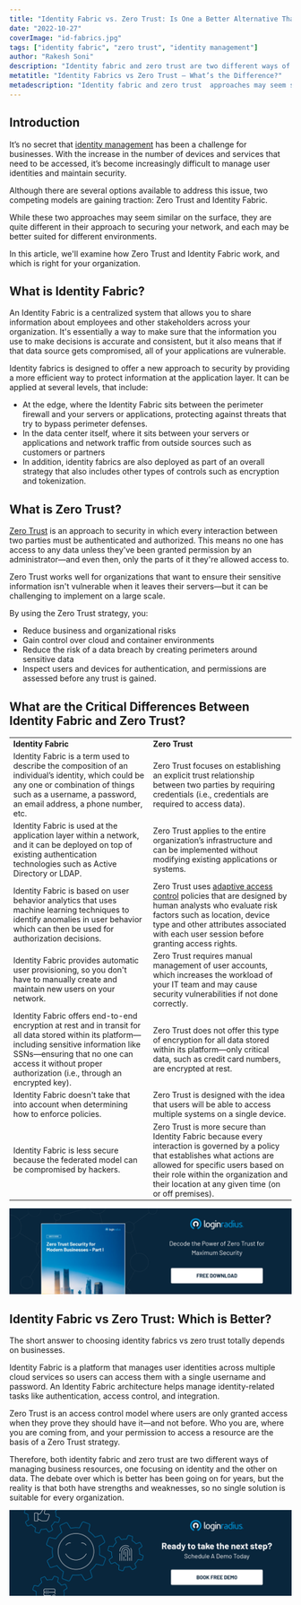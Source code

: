 ```yaml
---
title: "Identity Fabric vs. Zero Trust: Is One a Better Alternative Than The Other?"
date: "2022-10-27"
coverImage: "id-fabrics.jpg"
tags: ["identity fabric", "zero trust", "identity management"]
author: "Rakesh Soni"
description: "Identity fabric and zero trust are two different ways of managing business resources, one focusing on identity and the other on data. This blog will help you understand the difference between the two approaches and their benefits for your organization's security strategy."
metatitle: "Identity Fabrics vs Zero Trust – What’s the Difference?"
metadescription: "Identity fabric and zero trust  approaches may seem similar on the surface. In this article, we'll examine how both work, and which is right for your organization."
---
```


## Introduction

It’s no secret that [identity management](https://www.loginradius.com/blog/identity/identity-management-in-cloud-computing/) has been a challenge for businesses. With the increase in the number of devices and services that need to be accessed, it’s become increasingly difficult to manage user identities and maintain security.

Although there are several options available to address this issue, two competing models are gaining traction: Zero Trust and Identity Fabric.

While these two approaches may seem similar on the surface, they are quite different in their approach to securing your network, and each may be better suited for different environments.

In this article, we'll examine how Zero Trust and Identity Fabric work, and which is right for your organization.


## What is Identity Fabric? 

An Identity Fabric is a centralized system that allows you to share information about employees and other stakeholders across your organization. It's essentially a way to make sure that the information you use to make decisions is accurate and consistent, but it also means that if that data source gets compromised, all of your applications are vulnerable.

Identity fabrics is designed to offer a new approach to security by providing a more efficient way to protect information at the application layer. It can be applied at several levels, that include:



* At the edge, where the Identity Fabric sits between the perimeter firewall and your servers or applications, protecting against threats that try to bypass perimeter defenses.
* In the data center itself, where it sits between your servers or applications and network traffic from outside sources such as customers or partners
* In addition, identity fabrics are also deployed as part of an overall strategy that also includes other types of controls such as encryption and tokenization.


## What is Zero Trust? 

[Zero Trust](https://www.loginradius.com/blog/identity/beginners-guide-zero-trust-security/) is an approach to security in which every interaction between two parties must be authenticated and authorized. This means no one has access to any data unless they've been granted permission by an administrator—and even then, only the parts of it they're allowed access to. 

Zero Trust works well for organizations that want to ensure their sensitive information isn't vulnerable when it leaves their servers—but it can be challenging to implement on a large scale.

By using the Zero Trust strategy, you:

* Reduce business and organizational risks
* Gain control over cloud and container environments
* Reduce the risk of a data breach by creating perimeters around sensitive data
* Inspect users and devices for authentication, and permissions are assessed before any trust is gained.


## What are the Critical Differences Between Identity Fabric and Zero Trust?


<table>
  <tr>
   <td><strong>Identity Fabric</strong>
   </td>
   <td><strong>Zero Trust</strong>
   </td>
  </tr>
  <tr>
   <td>Identity Fabric is a term used to describe the composition of an individual’s identity, which could be any one or combination of things such as a username, a password, an email address, a phone number, etc.
   </td>
   <td>Zero Trust focuses on establishing an explicit trust relationship between two parties by requiring credentials (i.e., credentials are required to access data).
   </td>
  </tr>
  <tr>
   <td>Identity Fabric is used at the application layer within a network, and it can be deployed on top of existing authentication technologies such as Active Directory or LDAP.
   </td>
   <td>Zero Trust applies to the entire organization’s infrastructure and can be implemented without modifying existing applications or systems.
   </td>
  </tr>
  <tr>
   <td>Identity Fabric is based on user behavior analytics that uses machine learning techniques to identify anomalies in user behavior which can then be used for authorization decisions.
   </td>
   <td>Zero Trust uses <a href="https://www.loginradius.com/blog/identity/adaptive-authentication/">adaptive access control</a> policies that are designed by human analysts who evaluate risk factors such as location, device type and other attributes associated with each user session before granting access rights.
   </td>
  </tr>
  <tr>
   <td>Identity Fabric provides automatic user provisioning, so you don't have to manually create and maintain new users on your network.
   </td>
   <td>Zero Trust requires manual management of user accounts, which increases the workload of your IT team and may cause security vulnerabilities if not done correctly.
   </td>
  </tr>
  <tr>
   <td>Identity Fabric offers end-to-end encryption at rest and in transit for all data stored within its platform—including sensitive information like SSNs—ensuring that no one can access it without proper authorization (i.e., through an encrypted key).
   </td>
   <td>Zero Trust does not offer this type of encryption for all data stored within its platform—only critical data, such as credit card numbers, are encrypted at rest.
   </td>
  </tr>
  <tr>
   <td>Identity Fabric doesn't take that into account when determining how to enforce policies.
   </td>
   <td>Zero Trust is designed with the idea that users will be able to access multiple systems on a single device.
   </td>
  </tr>
  <tr>
   <td>Identity Fabric is less secure because the federated model can be compromised by hackers.
   </td>
   <td>Zero Trust is more secure than Identity Fabric because every interaction is governed by a policy that establishes what actions are allowed for specific users based on their role within the organization and their location at any given time (on or off premises).
   </td>
  </tr>
</table>


[![WP-Zero-Trust-Security-1](WP-Zero-Trust-Security-1.png)](https://www.loginradius.com/resource/zero-trust-security/)


## Identity Fabric vs Zero Trust: Which is Better?

The short answer to choosing identity fabrics vs zero trust totally depends on businesses.

Identity Fabric is a platform that manages user identities across multiple cloud services so users can access them with a single username and password. An Identity Fabric architecture helps manage identity-related tasks like authentication, access control, and integration. 

Zero Trust is an access control model where users are only granted access when they prove they should have it—and not before. Who you are, where you are coming from, and your permission to access a resource are the basis of a Zero Trust strategy.

Therefore, both identity fabric and zero trust are two different ways of managing business resources, one focusing on identity and the other on data. The debate over which is better has been going on for years, but the reality is that both have strengths and weaknesses, so no single solution is suitable for every organization.





[![book-a-demo-loginradius](../../assets/book-a-demo-loginradius.png)](https://www.loginradius.com/book-a-demo/)
